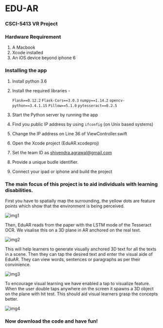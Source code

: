 # EDU-AR

### CSCI-5413 VR Project

### Hardware Requirement
1) A Macbook
2) Xcode installed
3) An iOS device beyond iphone 6

### Installing the app
1) Install python 3.6
2) Install the required libraries - 

    `Flask==0.12.2`
    `Flask-Cors==3.0.3`
    `numpy==1.14.2`
    `opencv-python==3.4.1.15`
    `Pillow==5.1.0`
    `pytesseract==0.2.5`
3) Start the Python server by running the app
4) Find you public IP address by using `ifconfig` (on Unix based systems)
5) Change the IP address on Line 36 of ViewController.swift

6) Open the Xcode project (EduAR.xcodeproj)
7) Set the team ID as shivendra.agrawal@gmail.com
8) Provide a unique budle identifier.
9) Connect your ipad or iphone and build the project

### The main focus of this project is to aid individuals with learning disabilities.

First you have to spatially map the surrounding, the yellow dots are feature points which show that the environment is being perceived.

![img1](https://github.com/ShivendraAgrawal/EduAR/blob/master/EduAR%20gifs/GIF1.gif?raw=true)

Then, EduAR reads from the paper with the LSTM mode of the Tesseract OCR. We visalise this on a 3D plane in AR anchored on the real text.

![img2](https://github.com/ShivendraAgrawal/EduAR/blob/master/EduAR%20gifs/GIF2.gif?raw=true)

This will help learners to generate visually anchored 3D text for all the texts in a scene. Then they can tap the desired text and enter the visual aide of EduAR. They can view words, sentences or paragraphs as per their convinience.

![img3](https://github.com/ShivendraAgrawal/EduAR/blob/master/EduAR%20gifs/GIF3.gif?raw=true)

To encourage visual learning we have enabled a tap to visualize feature. When the user double taps anywhere on the screen it spawns a 3D object on the plane with hit test. This should aid visual learners grasp the concepts better.

![img4](https://github.com/ShivendraAgrawal/EduAR/blob/master/EduAR%20gifs/GIF4.gif?raw=true)

### Now download the code and have fun!
